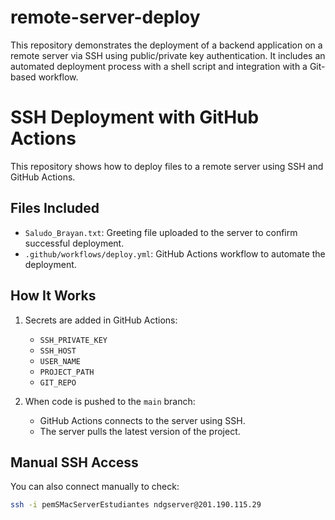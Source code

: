# remote-server-deploy
This repository demonstrates the deployment of a backend application on a remote server via SSH using public/private key authentication. It includes an automated deployment process with a shell script and integration with a Git-based workflow.

# SSH Deployment with GitHub Actions

This repository shows how to deploy files to a remote server using SSH and GitHub Actions.

## Files Included

- `Saludo_Brayan.txt`: Greeting file uploaded to the server to confirm successful deployment.
- `.github/workflows/deploy.yml`: GitHub Actions workflow to automate the deployment.

## How It Works

1. Secrets are added in GitHub Actions:
   - `SSH_PRIVATE_KEY`
   - `SSH_HOST`
   - `USER_NAME`
   - `PROJECT_PATH`
   - `GIT_REPO`

2. When code is pushed to the `main` branch:
   - GitHub Actions connects to the server using SSH.
   - The server pulls the latest version of the project.

## Manual SSH Access

You can also connect manually to check:

```bash
ssh -i pemSMacServerEstudiantes ndgserver@201.190.115.29
